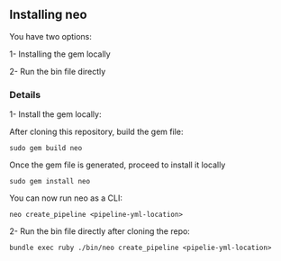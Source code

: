 ## Installing neo

You have two options:

1- Installing the gem locally

2- Run the bin file directly

### Details

1- Install the gem locally:

After cloning this repository, build the gem file:

    sudo gem build neo

Once the gem file is generated, proceed to install it locally

    sudo gem install neo

You can now run neo as a CLI:

    neo create_pipeline <pipeline-yml-location>

2- Run the bin file directly after cloning the repo:

    bundle exec ruby ./bin/neo create_pipeline <pipelie-yml-location>


